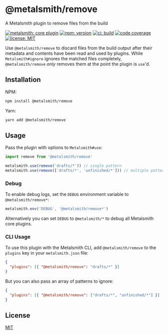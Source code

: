 # @metalsmith/remove

A Metalsmith plugin to remove files from the build

[![metalsmith: core plugin][metalsmith-badge]][metalsmith-url]
[![npm: version][npm-badge]][npm-url]
[![ci: build][ci-badge]][ci-url]
[![code coverage][codecov-badge]][codecov-url]
[![license: MIT][license-badge]][license-url]

Use `@metalsmith/remove` to discard files from the build output after their metadata and contents have been read and used by plugins. While `Metalsmith#ignore` ignores the matched files completely, `@metalsmith/remove` _only_ removes them at the point the plugin is `use`'d.

## Installation

NPM:

```bash
npm install @metalsmith/remove
```

Yarn:

```bash
yarn add @metalsmith/remove
```

## Usage

Pass the plugin with options to `Metalsmith#use`:

```js
import remove from '@metalsmith/remove'

metalsmith.use(remove('drafts/*')) // single pattern
metalsmith.use(remove(['drafts/*', 'unfinished/*'])) // multiple patterns
```

### Debug

To enable debug logs, set the `DEBUG` environment variable to `@metalsmith/remove*`:

```js
metalsmith.env('DEBUG', '@metalsmith/remove*')
```

Alternatively you can set `DEBUG` to `@metalsmith/*` to debug all Metalsmith core plugins.

### CLI Usage

To use this plugin with the Metalsmith CLI, add `@metalsmith/remove` to the `plugins` key in your `metalsmith.json` file:

```json
{
  "plugins": [{ "@metalsmith/remove": "drafts/*" }]
}
```

But you can also pass an array of patterns to ignore:

```json
{
  "plugins": [{ "@metalsmith/remove": ["drafts/*", "unfinished/*"] }]
}
```

## License

[MIT](LICENSE)

[npm-badge]: https://img.shields.io/npm/v/@metalsmith/remove.svg
[npm-url]: https://www.npmjs.com/package/@metalsmith/remove
[ci-badge]: https://github.com/metalsmith/remove/actions/workflows/test.yml/badge.svg
[ci-url]: https://github.com/metalsmith/remove/actions/workflows/test.yml
[metalsmith-badge]: https://img.shields.io/badge/metalsmith-plugin-green.svg?longCache=true
[metalsmith-url]: https://metalsmith.io
[codecov-badge]: https://img.shields.io/coveralls/github/metalsmith/remove
[codecov-url]: https://coveralls.io/github/metalsmith/remove
[license-badge]: https://img.shields.io/github/license/metalsmith/remove
[license-url]: LICENSE

